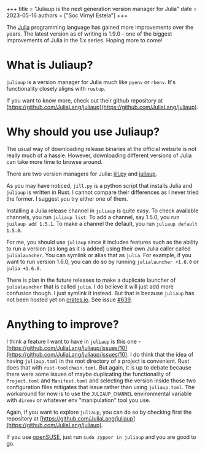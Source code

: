 +++
title = "Juliaup is the next generation version manager for Julia"
date = 2023-05-16
authors = ["Soc Virnyl Estela"]
+++


The [Julia](https://julialang.org) programming language has gained more improvements over the years. The latest
version as of writing is 1.9.0 - one of the biggest improvements of Julia in the 1.x series. Hoping more to come!

# What is Juliaup?

`juliaup` is a version manager for Julia much like `pyenv` or `rbenv`. It's functionality closely aligns with `rustup`.

If you want to know more, check out their github repository at [https://github.com/JuliaLang/juliaup](https://github.com/JuliaLang/juliaup).

# Why should you use Juliaup?

The usual way of downloading release binaries at the official website is not really much of a hassle. However, 
downloading different versions of Julia can take more time to browse around.

There are two version managers for Julia: [jill.py](https://github.com/johnnychen94/jill.py) and [juliaup](https://github.com/JuliaLang/juliaup).

As you may have noticed, `jill.py` is a python script that installs Julia and `juliaup` is written in Rust. I cannot compare
their differences as I never tried the former. I suggest you try either one of them. 

Installing a Julia release channel in `juliaup` is quite easy. To check available channels, you run `juliaup list`. To add a channel, say 1.5.0,
you run `juilaup add 1.5.1`. To make a channel the default, you run `juliaup default 1.5.0`.

For me, you should use `juliaup` since it includes features such as the ability to run a version (as long as it is added)
using their own Julia caller called `julialauncher`. You can symlink or alias that as `julia`. For example, if you want to run version 1.6.0, 
you can do so by running `julialauncher +1.6.0` or `julia +1.6.0`.

There is plan in the future releases to make a duplicate launcher of `julialauncher` that is called `julia`. I do believe
it will just add more confusion though. I just symlink it instead. But that is because `juliaup` has not been hosted
yet on [crates.io](https://crates.io). See issue [#639](https://github.com/JuliaLang/juliaup/pull/639).

# Anything to improve?

I think a feature I want to have in `juliaup` is this one - [https://github.com/JuliaLang/juliaup/issues/10](https://github.com/JuliaLang/juliaup/issues/10).
I do think that the idea of having `juliaup.toml` in the root directory of a project is convenient. Rust does that with `rust-toolchain.toml`. But again,
it is up to debate because there were some issues of maybe duplicating the functionality of `Project.toml` and `Manifest.toml` and selecting the version
inside those two configuration files mitigates that issue rather than using `juliaup.toml`. The workaround for now is to use
the `JULIAUP_CHANNEL` environmental variable with `direnv` or whatever env "manipulation" tool you use.

Again, if you want to explore `juliaup`, you can do so by checking first the repository at [https://github.com/JuliaLang/juliaup](https://github.com/JuliaLang/juliaup).

If you use [openSUSE](https://get.opensuse.org), just run `sudo zypper in juliaup` and you are good to go.
